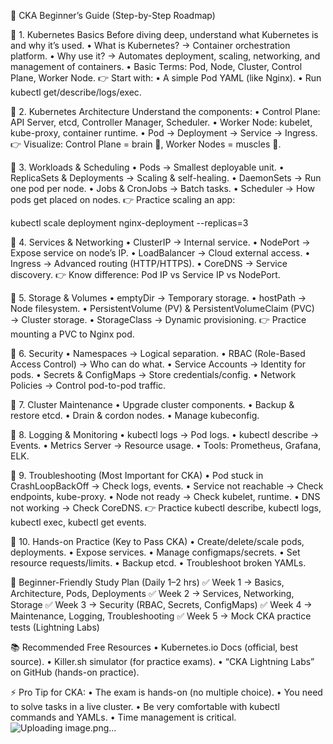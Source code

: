 🚀 CKA Beginner’s Guide (Step-by-Step Roadmap)

📌 1. Kubernetes Basics
Before diving deep, understand what Kubernetes is and why it’s used.
	• What is Kubernetes? → Container orchestration platform.
	• Why use it? → Automates deployment, scaling, networking, and management of containers.
	• Basic Terms: Pod, Node, Cluster, Control Plane, Worker Node.
👉 Start with:
	• A simple Pod YAML (like Nginx).
	• Run kubectl get/describe/logs/exec.

📌 2. Kubernetes Architecture
Understand the components:
	• Control Plane: API Server, etcd, Controller Manager, Scheduler.
	• Worker Node: kubelet, kube-proxy, container runtime.
	• Pod → Deployment → Service → Ingress.
👉 Visualize: Control Plane = brain 🧠, Worker Nodes = muscles 💪.

📌 3. Workloads & Scheduling
	• Pods → Smallest deployable unit.
	• ReplicaSets & Deployments → Scaling & self-healing.
	• DaemonSets → Run one pod per node.
	• Jobs & CronJobs → Batch tasks.
	• Scheduler → How pods get placed on nodes.
👉 Practice scaling an app:


kubectl scale deployment nginx-deployment --replicas=3

📌 4. Services & Networking
	• ClusterIP → Internal service.
	• NodePort → Expose service on node’s IP.
	• LoadBalancer → Cloud external access.
	• Ingress → Advanced routing (HTTP/HTTPS).
	• CoreDNS → Service discovery.
👉 Know difference: Pod IP vs Service IP vs NodePort.

📌 5. Storage & Volumes
	• emptyDir → Temporary storage.
	• hostPath → Node filesystem.
	• PersistentVolume (PV) & PersistentVolumeClaim (PVC) → Cluster storage.
	• StorageClass → Dynamic provisioning.
👉 Practice mounting a PVC to Nginx pod.

📌 6. Security
	• Namespaces → Logical separation.
	• RBAC (Role-Based Access Control) → Who can do what.
	• Service Accounts → Identity for pods.
	• Secrets & ConfigMaps → Store credentials/config.
	• Network Policies → Control pod-to-pod traffic.

📌 7. Cluster Maintenance
	• Upgrade cluster components.
	• Backup & restore etcd.
	• Drain & cordon nodes.
	• Manage kubeconfig.

📌 8. Logging & Monitoring
	• kubectl logs → Pod logs.
	• kubectl describe → Events.
	• Metrics Server → Resource usage.
	• Tools: Prometheus, Grafana, ELK.

📌 9. Troubleshooting (Most Important for CKA)
	• Pod stuck in CrashLoopBackOff → Check logs, events.
	• Service not reachable → Check endpoints, kube-proxy.
	• Node not ready → Check kubelet, runtime.
	• DNS not working → Check CoreDNS.
👉 Practice kubectl describe, kubectl logs, kubectl exec, kubectl get events.

📌 10. Hands-on Practice (Key to Pass CKA)
	• Create/delete/scale pods, deployments.
	• Expose services.
	• Manage configmaps/secrets.
	• Set resource requests/limits.
	• Backup etcd.
	• Troubleshoot broken YAMLs.

🧾 Beginner-Friendly Study Plan (Daily 1–2 hrs)
✅ Week 1 → Basics, Architecture, Pods, Deployments
✅ Week 2 → Services, Networking, Storage
✅ Week 3 → Security (RBAC, Secrets, ConfigMaps)
✅ Week 4 → Maintenance, Logging, Troubleshooting
✅ Week 5 → Mock CKA practice tests (Lightning Labs)

📚 Recommended Free Resources
	• Kubernetes.io Docs (official, best source).
	• Killer.sh simulator (for practice exams).
	• “CKA Lightning Labs” on GitHub (hands-on practice).

⚡ Pro Tip for CKA:
	• The exam is hands-on (no multiple choice).
	• You need to solve tasks in a live cluster.
	• Be very comfortable with kubectl commands and YAMLs.
	• Time management is critical.
![Uploading image.png…]()
